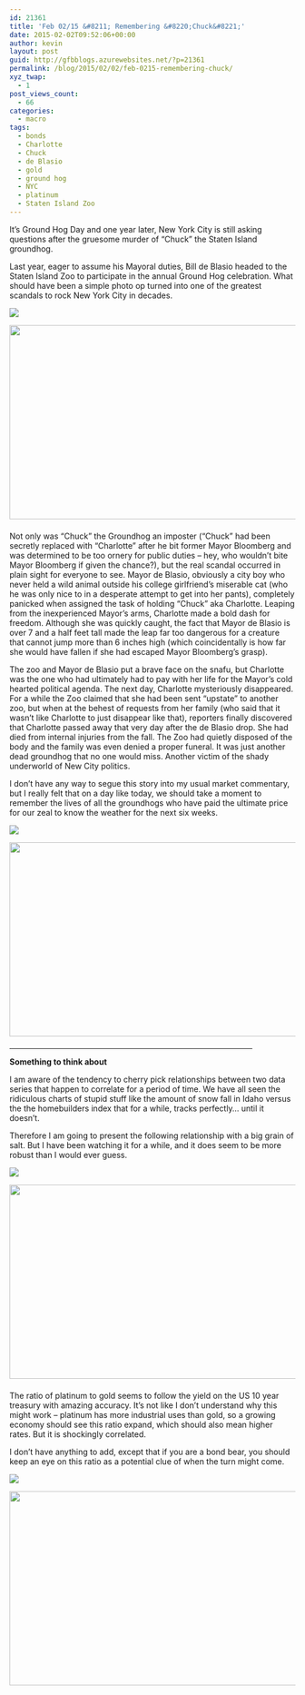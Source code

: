 ```yaml
---
id: 21361
title: 'Feb 02/15 &#8211; Remembering &#8220;Chuck&#8221;'
date: 2015-02-02T09:52:06+00:00
author: kevin
layout: post
guid: http://gfbblogs.azurewebsites.net/?p=21361
permalink: /blog/2015/02/02/feb-0215-remembering-chuck/
xyz_twap:
  - 1
post_views_count:
  - 66
categories:
  - macro
tags:
  - bonds
  - Charlotte
  - Chuck
  - de Blasio
  - gold
  - ground hog
  - NYC
  - platinum
  - Staten Island Zoo
---
```

It&#8217;s Ground Hog Day and one year later, New York City is still asking questions after the gruesome murder of &#8220;Chuck&#8221; the Staten Island groundhog. 

Last year, eager to assume his Mayoral duties, Bill de Blasio headed to the Staten Island Zoo to participate in the annual Ground Hog celebration. What should have been a simple photo op turned into one of the greatest scandals to rock New York City in decades.


  <img src="http://themacrotourist.com/pictures/Azure/BillFeb0215.png"><img class="size-full wp-image-14271" style="padding-top: 1.0em;padding-bottom: 0.5em;" style="margin:30px auto;display:block;" src="http://themacrotourist.com/pictures/Azure/BillFeb0215.png" width="600" height="342">

Not only was &#8220;Chuck&#8221; the Groundhog an imposter (&#8220;Chuck&#8221; had been secretly replaced with &#8220;Charlotte&#8221; after he bit former Mayor Bloomberg and was determined to be too ornery for public duties &#8211; hey, who wouldn&#8217;t bite Mayor Bloomberg if given the chance?), but the real scandal occurred in plain sight for everyone to see. Mayor de Blasio, obviously a city boy who never held a wild animal outside his college girlfriend&#8217;s miserable cat (who he was only nice to in a desperate attempt to get into her pants), completely panicked when assigned the task of holding &#8220;Chuck&#8221; aka Charlotte. Leaping from the inexperienced Mayor&#8217;s arms, Charlotte made a bold dash for freedom. Although she was quickly caught, the fact that Mayor de Blasio is over 7 and a half feet tall made the leap far too dangerous for a creature that cannot jump more than 6 inches high (which coincidentally is how far she would have fallen if she had escaped Mayor Bloomberg&#8217;s grasp). 

The zoo and Mayor de Blasio put a brave face on the snafu, but Charlotte was the one who had ultimately had to pay with her life for the Mayor&#8217;s cold hearted political agenda. The next day, Charlotte mysteriously disappeared. For a while the Zoo claimed that she had been sent &#8220;upstate&#8221; to another zoo, but when at the behest of requests from her family (who said that it wasn&#8217;t like Charlotte to just disappear like that), reporters finally discovered that Charlotte passed away that very day after the de Blasio drop. She had died from internal injuries from the fall. The Zoo had quietly disposed of the body and the family was even denied a proper funeral. It was just another dead groundhog that no one would miss. Another victim of the shady underworld of New City politics. 

I don&#8217;t have any way to segue this story into my usual market commentary, but I really felt that on a day like today, we should take a moment to remember the lives of all the groundhogs who have paid the ultimate price for our zeal to know the weather for the next six weeks.


  <img src="http://themacrotourist.com/pictures/Azure/CharlotteFeb0215.png"><img class="size-full wp-image-14271" style="padding-top: 1.0em;padding-bottom: 0.5em;" style="margin:30px auto;display:block;" src="http://themacrotourist.com/pictures/Azure/CharlotteFeb0215.png" width="600" height="342">

<hr size="3" width="85%" />

**Something to think about**

I am aware of the tendency to cherry pick relationships between two data series that happen to correlate for a period of time. We have all seen the ridiculous charts of stupid stuff like the amount of snow fall in Idaho versus the the homebuilders index that for a while, tracks perfectly&#8230; until it doesn&#8217;t. 

Therefore I am going to present the following relationship with a big grain of salt. But I have been watching it for a while, and it does seem to be more robust than I would ever guess.


  <img src="http://themacrotourist.com/pictures/Azure/PlatFeb0215.png"><img class="size-full wp-image-14271" style="padding-top: 1.0em;padding-bottom: 0.5em;" style="margin:30px auto;display:block;" src="http://themacrotourist.com/pictures/Azure/PlatFeb0215.png" width="600" height="342">

The ratio of platinum to gold seems to follow the yield on the US 10 year treasury with amazing accuracy. It&#8217;s not like I don&#8217;t understand why this might work &#8211; platinum has more industrial uses than gold, so a growing economy should see this ratio expand, which should also mean higher rates. But it is shockingly correlated.

I don&#8217;t have anything to add, except that if you are a bond bear, you should keep an eye on this ratio as a potential clue of when the turn might come.


  <img src="http://themacrotourist.com/pictures/Azure/PLATRatioFeb0215.png"><img class="size-full wp-image-14271" style="padding-top: 1.0em;padding-bottom: 0.5em;" style="margin:30px auto;display:block;" src="http://themacrotourist.com/pictures/Azure/PLATRatioFeb0215.png" width="600" height="342">